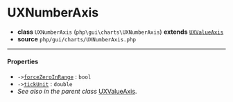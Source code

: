 # UXNumberAxis

- **class** `UXNumberAxis` (`php\gui\charts\UXNumberAxis`) **extends** [`UXValueAxis`](classes/php/gui/charts/UXValueAxis.md)
- **source** `php/gui/charts/UXNumberAxis.php`

---

#### Properties

- `->`[`forceZeroInRange`](#prop-forcezeroinrange) : `bool`
- `->`[`tickUnit`](#prop-tickunit) : `double`
- *See also in the parent class* [UXValueAxis](classes/php/gui/charts/UXValueAxis.md).